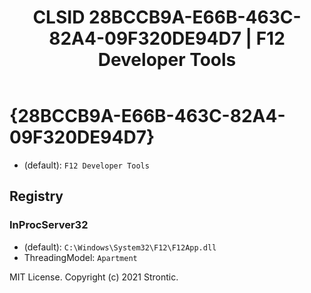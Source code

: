 ﻿---
title: "CLSID 28BCCB9A-E66B-463C-82A4-09F320DE94D7 | F12 Developer Tools"
excerpt: What is COM-Object CLSID 28BCCB9A-E66B-463C-82A4-09F320DE94D7?
---

# {28BCCB9A-E66B-463C-82A4-09F320DE94D7}

* (default): `F12 Developer Tools`

## Registry


### InProcServer32

* (default): `C:\Windows\System32\F12\F12App.dll`
* ThreadingModel: `Apartment`

MIT License. Copyright (c) 2021 Strontic.


